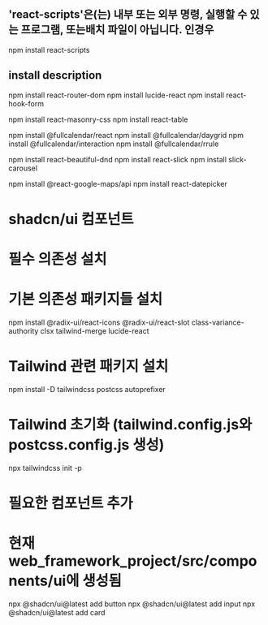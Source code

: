 ## 'react-scripts'은(는) 내부 또는 외부 명령, 실행할 수 있는 프로그램, 또는배치 파일이 아닙니다. 인경우

npm install react-scripts

## install description

npm install react-router-dom
npm install lucide-react
npm install react-hook-form

npm install react-masonry-css
npm install react-table

npm install @fullcalendar/react
npm install @fullcalendar/daygrid
npm install @fullcalendar/interaction
npm install @fullcalendar/rrule

npm install react-beautiful-dnd
npm install react-slick
npm install slick-carousel

npm install @react-google-maps/api
npm install react-datepicker

# shadcn/ui 컴포넌트

# 필수 의존성 설치

# 기본 의존성 패키지들 설치

npm install @radix-ui/react-icons @radix-ui/react-slot class-variance-authority clsx tailwind-merge lucide-react

# Tailwind 관련 패키지 설치

npm install -D tailwindcss postcss autoprefixer

# Tailwind 초기화 (tailwind.config.js와 postcss.config.js 생성)

npx tailwindcss init -p

# 필요한 컴포넌트 추가

# 현재 web_framework_project/src/components/ui에 생성됨

npx @shadcn/ui@latest add button
npx @shadcn/ui@latest add input
npx @shadcn/ui@latest add card
